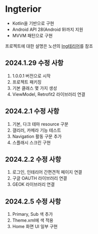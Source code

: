 # Ingterior
- Kotlin을 기반으로 구현
- Android API 28(Android 9)까지 지원
- MVVM 패턴으로 구현

프로젝트에 대한 설명은 노션의 [Ing테리어](https://ruddy-shingle-bde.notion.site/Ing-4133e1c2e85f41af8245499f75b1bbb9?pvs=4)를 참조


## 2024.1.29 수정 사항
1. 1.0.0.1 버전으로 시작
2. 프로젝트 패키징
3. 기본 클래스 몇 가지 생성
4. ViewModel, Retrofit2 라이브러리 연결

## 2024.2.1 수정 사항
1. 기본, 다크 테마 resource 구분
2. 갤리러, 카메라 기능 테스트
3. Navigation 활동 구문 추가
4. 스플래시 스크린 구현

## 2024.2.2 수정 사항
1. 로그인, 인테리어 간편견적 페이지 연결
2. 구글 OAUTH 라이브러리 연결
3. GEOK 라이브러리 연결


## 2024.2.5 수정 사항
1. Primary, Sub 색 추가
2. Theme.xml에 색 적용
3. Home 화면 UI 일부 구현